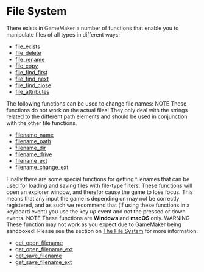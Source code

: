 # File System

There exists in GameMaker a number of functions that enable you to
manipulate files of all types in different ways:

-   [file_exists](file_exists)
-   [file_delete](file_delete)
-   [file_rename](file_rename)
-   [file_copy](file_copy)
-   [file_find_first](file_find_first)
-   [file_find_next](file_find_next)
-   [file_find_close](file_find_close)
-   [file_attributes](file_attributes)

The following functions can be used to change file names: NOTE These
functions do not work on the actual files! They only deal with the
strings related to the different path elements and should be used in
conjunction with the other file functions.

-   [filename_name](filename_name)
-   [filename_path](filename_path)
-   [filename_dir](filename_dir)
-   [filename_drive](filename_drive)
-   [filename_ext](filename_ext)
-   [filename_change_ext](filename_change_ext)

Finally there are some special functions for getting filenames that can
be used for loading and saving files with file-type filters. These
functions will open an explorer window, and therefor cause the game to
lose focus. This means that any input the game is depending on may not
be correctly registered, and as such we recommend that (if using these
functions in a keyboard event) you use the key *up* event and not the
pressed or down events. NOTE These functions are **Windows** and
**macOS** only. WARNING These function may not work as you expect due to
GameMaker being sandboxed! Please see the section on [The File
System](../../../../Additional_Information/The_File_System) for more
information.

-   [get_open_filename](get_open_filename)
-   [get_open_filename_ext](get_open_filename_ext)
-   [get_save_filename](get_save_filename)
-   [get_save_filename_ext](get_save_filename_ext)

